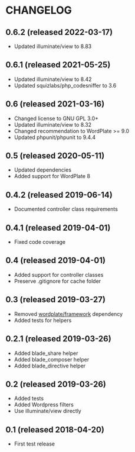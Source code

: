 # CHANGELOG

## 0.6.2 (released 2022-03-17)

- Updated illuminate/view to 8.83

## 0.6.1 (released 2021-05-25)

- Updated illuminate/view to 8.42
- Updated squizlabs/php_codesniffer to 3.6

## 0.6 (released 2021-03-16)

- Changed license to GNU GPL 3.0+
- Updated illuminate/view to 8.32
- Changed recommendation to WordPlate >= 9.0
- Updated phpunit/phpunit to 9.4.4

## 0.5 (released 2020-05-11)

- Updated dependencies
- Added support for WordPlate 8

## 0.4.2 (released 2019-06-14)

- Documented controller class requirements

## 0.4.1 (released 2019-04-01)

- Fixed code coverage

## 0.4 (released 2019-04-01)

- Added support for controller classes
- Preserve .gitignore for cache folder

## 0.3 (released 2019-03-27)

- Removed [wordplate/framework](https://github.com/wordplate/framework) dependency
- Added tests for helpers

## 0.2.1 (released 2019-03-26)

- Added blade_share helper
- Added blade_composer helper
- Added blade_directive helper

## 0.2 (released 2019-03-26)

- Added tests
- Added Wordpress filters
- Use illuminate/view directly

## 0.1 (released 2018-04-20)

- First test release
